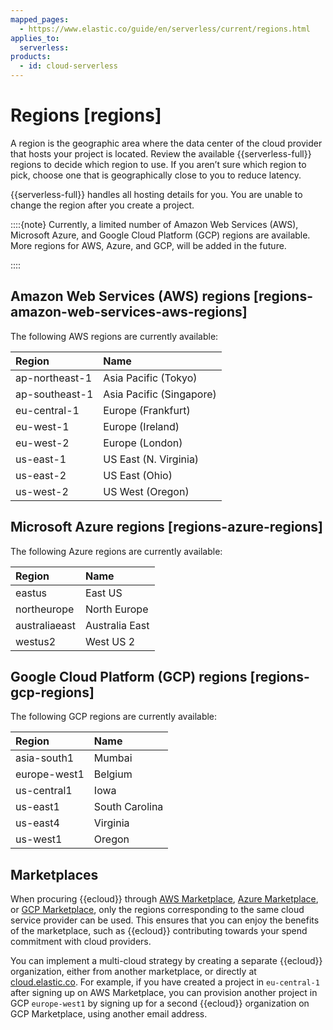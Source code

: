 ```yaml
---
mapped_pages:
  - https://www.elastic.co/guide/en/serverless/current/regions.html
applies_to:
  serverless:
products:
  - id: cloud-serverless
---
```


# Regions [regions]

A region is the geographic area where the data center of the cloud provider that hosts your project is located. Review the available {{serverless-full}} regions to decide which region to use. If you aren’t sure which region to pick, choose one that is geographically close to you to reduce latency.

{{serverless-full}} handles all hosting details for you. You are unable to change the region after you create a project.

::::{note} 
Currently, a limited number of Amazon Web Services (AWS), Microsoft Azure, and Google Cloud Platform (GCP) regions are available. More regions for AWS, Azure, and GCP, will be added in the future.

::::



## Amazon Web Services (AWS) regions [regions-amazon-web-services-aws-regions]

The following AWS regions are currently available:

| Region | Name |
| :--- | :--- |
| ap-northeast-1 | Asia Pacific (Tokyo) |
| ap-southeast-1 | Asia Pacific (Singapore) |
| eu-central-1 | Europe (Frankfurt) |
| eu-west-1 | Europe (Ireland) |
| eu-west-2 | Europe (London) |
| us-east-1 | US East (N. Virginia) |
| us-east-2 | US East (Ohio) |
| us-west-2 | US West (Oregon) |


## Microsoft Azure regions [regions-azure-regions]

The following Azure regions are currently available:

| Region | Name |
| :--- | :--- |
| eastus | East US |
| northeurope | North Europe |
| australiaeast | Australia East |
| westus2 | West US 2 |

## Google Cloud Platform (GCP) regions [regions-gcp-regions]

The following GCP regions are currently available:

| Region | Name |
| :--- | :--- |
| asia-south1 | Mumbai |
| europe-west1 | Belgium |
| us-central1 | Iowa |
| us-east1 | South Carolina |
| us-east4 | Virginia |
| us-west1 | Oregon |

## Marketplaces

When procuring {{ecloud}} through [AWS Marketplace](https://aws.amazon.com/marketplace/pp/prodview-voru33wi6xs7k), [Azure Marketplace](https://azuremarketplace.microsoft.com/en-us/marketplace/apps/elastic.ec-azure-pp?tab=overview), or [GCP Marketplace](https://console.cloud.google.com/marketplace/product/elastic-prod/elastic-cloud), only the regions corresponding to the same cloud service provider can be used. This ensures that you can enjoy the benefits of the marketplace, such as {{ecloud}} contributing towards your spend commitment with cloud providers.

You can implement a multi-cloud strategy by creating a separate {{ecloud}} organization, either from another marketplace, or directly at [cloud.elastic.co](https://cloud.elastic.co).
For example, if you have created a project in `eu-central-1` after signing up on AWS Marketplace, you can provision another project in GCP `europe-west1` by signing up for a second {{ecloud}} organization on GCP Marketplace, using another email address.

